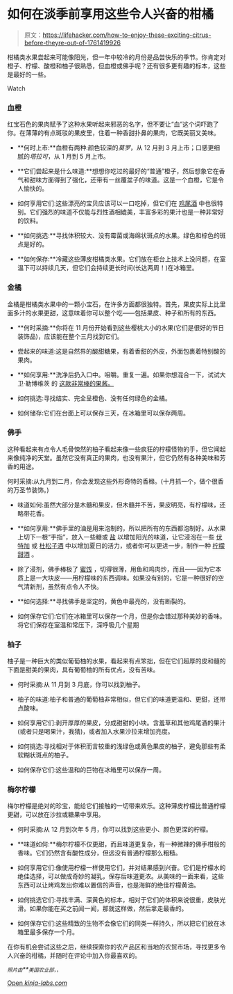 # 如何在淡季前享用这些令人兴奋的柑橘

> 原文：<https://lifehacker.com/how-to-enjoy-these-exciting-citrus-before-theyre-out-of-1761419926>

柑橘类水果尝起来可能像阳光，但一年中较冷的月份是品尝快乐的季节。你肯定对橙子、柠檬、酸橙和柚子很熟悉，但血橙或佛手呢？还有很多更有趣的标本，这些是最好的一些。

Watch

### 血橙

红宝石色的果肉赋予了这种水果听起来邪恶的名字，但不要让“血”这个词吓跑了你。在薄薄的有点斑驳的果皮里，住着一种香甜扑鼻的果肉，它既美丽又美味。

*   **何时上市:**血橙有两种:颜色较深的*莫罗*，从 12 月到 3 月上市；口感更细腻的*塔拉可*，从 1 月到 5 月上市。

*   **它们尝起来是什么味道:**想想你吃过的最好的“普通”橙子，然后想象它在香气和甜味方面得到了强化，还带有一丝覆盆子的味道。这是一个血橙，它是令人愉快的。

*   如何享用它们:这些漂亮的宝贝应该可以一口吃掉，但它们在 [鸡尾酒](http://www.xojane.com/diy/i-just-really-like-themed-food-cosmos-a-space-time-odyssey-premiere-edition) 中也很特别。它们强烈的味道不仅能与烈性酒相媲美，丰富多彩的果汁也是一种非常好的饮料。

*   **如何挑选:**寻找体积较大、没有霉菌或海绵状斑点的水果。绿色和棕色的斑点是好的。

*   **如何保存:**冷藏这些薄皮柑橘类水果。它们放在柜台上技术上没问题，在室温下可以持续几天，但它们会持续更长时间(长达两周！)在冰箱里。

### 金橘

金橘是柑橘类水果中的一颗小宝石，在许多方面都很独特。首先，果皮实际上比里面多汁的水果更甜，这意味着你可以整个吃——包括果皮、种子和所有的东西。

*   **何时采摘:**你将在 11 月份开始看到这些樱桃大小的水果(它们是很好的节日装饰品)，应该能在整个三月找到它们。

*   尝起来的味道:这是自然界的酸甜糖果，有着香甜的外皮，外面包裹着特别酸的果肉。

*   **如何享用:**洗净后扔入口中。咀嚼。重复一遍。如果你想混合一下，试试大卫·勒博维茨 的 [这款非常棒的果酱。](http://www.davidlebovitz.com/2014/02/kumquat-marmalade-recipe/) 
*   如何挑选:寻找结实、完全呈橙色、没有任何绿色的金橘。

*   如何储存:它们在台面上可以保存三天，在冰箱里可以保存两周。

### 佛手

这种看起来有点令人毛骨悚然的柚子看起来像一些疯狂的柠檬怪物的手，但它闻起来像纯净的天堂。虽然它没有真正的果肉，也没有果汁，但它仍然有各种美味和芳香的用途。

何时采摘:从九月到二月，你会发现这些外形奇特的香橼。(十月抓一个，做个很香的万圣节装饰。)

*   味道如何:虽然大部分是木髓和果皮，但木髓并不苦，果皮明亮，有柠檬味，还略带花香。

*   **如何享用:**佛手里的油是用来泡制的，所以把所有的东西都泡制好。从水果上切下一根“手指”，放入一些糖或 [盐](http://skillet.lifehacker.com/give-your-dishes-a-savory-boost-with-these-homemade-fla-1716413673) 以增加阳光的味道，让它浸泡在一些 [伏特加](http://lifehacker.com/make-your-own-infused-vodka-in-days-instead-of-weeks-wi-5904592) 或 [杜松子酒](http://skillet.lifehacker.com/tip-tester-the-best-way-to-infuse-your-own-gin-1760008341) 中以增加夏日的活力，或者你可以更进一步，制作一种 [柠檬甜酒](http://gizmodo.com/how-to-make-the-best-limoncello-youve-ever-had-1533528095) 。

*   除了浸剂，佛手棒极了 [蜜饯](http://www.davidlebovitz.com/2011/02/candied-citron-recipe/) ，切得很薄，用鱼和鸡肉炒，而且——因为它本质上是一大块皮——用柠檬味的东西调味。如果没有别的，它是一种很好的空气清新剂，虽然有点令人不快。

*   **如何选择:**寻找佛手是坚定的，黄色中最亮的，没有断裂的。

*   如何保存它们:它们在冰箱里可以保存一个月，但是你会错过那种美妙的香味。将它们保存在室温和常压下，深呼吸几个星期

### 柚子

柚子是一种巨大的类似葡萄柚的水果，看起来有点笨拙，但在它们超厚的皮和髓的下面是甜美的果肉，具有葡萄柚的所有优点，没有苦味。

*   何时采摘:从 11 月到 3 月底，你可以找到柚子。

*   柚子的味道:柚子和普通的葡萄柚非常相似，但它们的味道更温和、更甜，还带点酸味。

*   如何享用它们:剥开厚厚的果皮，分成甜甜的小块。含羞草和其他鸡尾酒的果汁(或者只是喝果汁，我猜)，或者加入水果沙拉来增加亮度。

*   如何挑选:寻找相对于体积而言较重的浅绿色或黄色果皮的柚子，避免那些有柔软糊状斑点的柚子。

*   如何保存它们:这些温和的巨物在冰箱里可以保存一周。

### 梅尔柠檬

梅尔柠檬是绝对的珍宝，能给它们接触的一切带来欢乐。这种薄皮柠檬比普通柠檬更甜，可以放在沙拉或糖果中享用。

*   何时采摘:从 12 月到次年 5 月，你可以找到这些更小、颜色更深的柠檬。

*   **味道如何:**梅尔柠檬不仅更甜，而且味道更复杂，有一种微辣的佛手柑般的香味。它们仍然含有酸性成分，但远没有普通柠檬那么粗糙。

*   如何享用它们:像使用柠檬一样使用它们，并对结果感到兴奋。它们是柠檬水的绝佳选择，可以做成奇妙的凝乳，保存后味道更浓。从美味的一面来看，这些东西可以让烤鸡发出你难以置信的声音，也是海鲜的绝佳柠檬黄油。

*   如何挑选它们:寻找丰满、深黄色的标本，相对于它们的体积来说很重，皮肤光滑。如果你能在买之前闻一闻，那就这样做，然后拿走最香的。

*   如何保存它们:这些精致的生物不会像它们的同类一样持久，所以把它们放在冰箱里最多保存一个月。

在你有机会尝试这些之后，继续探索你的农产品区和当地的农贸市场，寻找更多令人兴奋的柑橘，并随时在评论中加入你最喜欢的。

*<small>照片由</small>**<small>美国农业部</small>*<small>，，</small>

[Open *kinja-labs.com*](http://kinja-labs.com/related-widget/?posts=1712055150,1732697809,1727450301&title=More%20fruity%20fun)